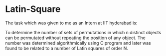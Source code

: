 # Latin-Square

The task which was given to me  as an Intern at IIT hyderabad is: 

To determine the number of sets of permutations in which n distinct objects can be permutated without repeating the position of any object. The number was determined algorithmically using C program and later was found to be related to a number of Latin squares of order N.
